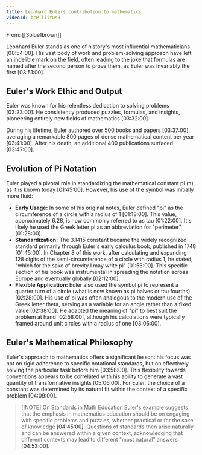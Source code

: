 ```yaml
---
title: Leonhard Eulers contribution to mathematics
videoId: bcPTiiiYDs8
---
```


From: [[3blue1brown]] <br/> 

Leonhard Euler stands as one of history's most influential mathematicians <a class="yt-timestamp" data-t="00:54:00">[00:54:00]</a>. His vast body of work and problem-solving approach have left an indelible mark on the field, often leading to the joke that formulas are named after the second person to prove them, as Euler was invariably the first <a class="yt-timestamp" data-t="03:51:00">[03:51:00]</a>.

## Euler's Work Ethic and Output

Euler was known for his relentless dedication to solving problems <a class="yt-timestamp" data-t="03:23:00">[03:23:00]</a>. He consistently produced puzzles, formulas, and insights, pioneering entirely new fields of mathematics <a class="yt-timestamp" data-t="03:32:00">[03:32:00]</a>.

During his lifetime, Euler authored over 500 books and papers <a class="yt-timestamp" data-t="03:37:00">[03:37:00]</a>, averaging a remarkable 800 pages of dense mathematical content per year <a class="yt-timestamp" data-t="03:41:00">[03:41:00]</a>. After his death, an additional 400 publications surfaced <a class="yt-timestamp" data-t="03:47:00">[03:47:00]</a>.

## Evolution of Pi Notation

Euler played a pivotal role in standardizing the mathematical constant pi (π) as it is known today <a class="yt-timestamp" data-t="01:45:00">[01:45:00]</a>. However, his use of the symbol was initially more fluid:

*   **Early Usage:** In some of his original notes, Euler defined "pi" as the circumference of a circle with a radius of 1 <a class="yt-timestamp" data-t="01:18:00">[01:18:00]</a>. This value, approximately 6.28, is now commonly referred to as tau <a class="yt-timestamp" data-t="01:22:00">[01:22:00]</a>. It's likely he used the Greek letter pi as an abbreviation for "perimeter" <a class="yt-timestamp" data-t="01:28:00">[01:28:00]</a>.
*   **Standardization:** The 3.1415 constant became the widely recognized standard primarily through Euler's early calculus book, published in 1748 <a class="yt-timestamp" data-t="01:45:00">[01:45:00]</a>. In Chapter 8 of this work, after calculating and expanding 128 digits of the semi-circumference of a circle with radius 1, he stated, "which for the sake of brevity I may write pi" <a class="yt-timestamp" data-t="01:53:00">[01:53:00]</a>. This specific section of his book was instrumental in spreading the notation across Europe and eventually globally <a class="yt-timestamp" data-t="02:12:00">[02:12:00]</a>.
*   **Flexible Application:** Euler also used the symbol pi to represent a quarter turn of a circle (what is now known as pi halves or tau fourths) <a class="yt-timestamp" data-t="02:28:00">[02:28:00]</a>. His use of pi was often analogous to the modern use of the Greek letter theta, serving as a variable for an angle rather than a fixed value <a class="yt-timestamp" data-t="02:38:00">[02:38:00]</a>. He adapted the meaning of "pi" to best suit the problem at hand <a class="yt-timestamp" data-t="02:58:00">[02:58:00]</a>, although his calculations were typically framed around unit circles with a radius of one <a class="yt-timestamp" data-t="03:06:00">[03:06:00]</a>.

## Euler's Mathematical Philosophy

Euler's approach to mathematics offers a significant lesson: his focus was not on rigid adherence to specific notational standards, but on effectively solving the particular task before him <a class="yt-timestamp" data-t="03:58:00">[03:58:00]</a>. This flexibility towards conventions appears to be correlated with his ability to generate a vast quantity of transformative insights <a class="yt-timestamp" data-t="05:06:00">[05:06:00]</a>. For Euler, the choice of a constant was determined by its natural fit within the context of a specific problem <a class="yt-timestamp" data-t="04:09:00">[04:09:00]</a>.

> [!NOTE] On Standards in Math Education
> Euler's example suggests that the emphasis in mathematics education should be on engaging with specific problems and puzzles, whether practical or for the sake of knowledge <a class="yt-timestamp" data-t="04:45:00">[04:45:00]</a>. Questions of standards then arise naturally and can be answered within a given context, acknowledging that different contexts may lead to different "most natural" answers <a class="yt-timestamp" data-t="04:53:00">[04:53:00]</a>.